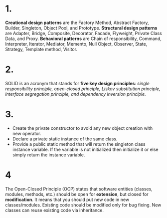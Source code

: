 # 1.
**Creational design patterns** are the Factory Method, Abstract Factory, Builder, Singleton, Object Pool, and Prototype. 
**Structural design patterns** are Adapter, Bridge, Composite, Decorator, Facade, Flyweight, Private Class Data, and Proxy. 
**Behavioral patterns** are Chain of responsibility, Command, Interpreter, Iterator, Mediator, Memento, Null Object, Observer, State, Strategy, Template method, Visitor.

# 2.
SOLID is an acronym that stands for **five key design principles**: *single responsibility principle, open-closed principle, Liskov substitution principle, interface segregation principle, and dependency inversion principle.*

# 3.
- Create the private constructor to avoid any new object creation with new operator.
- Declare a private static instance of the same class.
- Provide a public static method that will return the singleton class instance variable. If   the   variable is not initialized then initialize it or else simply return the instance variable.

# 4
The Open-Closed Principle (OCP) states that software entities (classes, modules, methods, etc.) should be open for **extension**, but closed for **modification**.
It means that you should put new code in new classes/modules. Existing code should be modified only for bug fixing. New classes can reuse existing code via inheritance.

